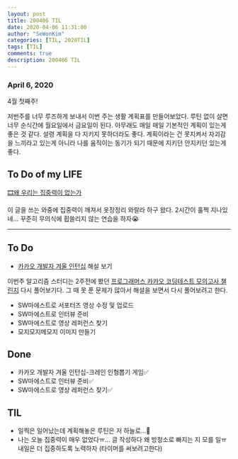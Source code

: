 ```yaml
---
layout: post
title: 200406 TIL 
date: 2020-04-06 11:31:00
author: "SeWonKim"
categories: [TIL, 2020TIL]
tags: [TIL]
comments: true
description: 200406 TIL
---
```


### April 6, 2020

4월 첫째주!

저번주를 너무 루즈하게 보내서 이번 주는 생활 계획표를 만들어보았다.
루틴 없이 살면 너무 순식간에 월요일에서 금요일이 된다. 
아무래도 매일 매일 기본적인 계획이 있는게 좋은 것 같다. 설령 계획을 다 지키지 못하더라도 좋다.
계획이라는 건 못지켜서 자괴감을 느끼라고 있는게 아니라 나를 움직이는 동기가 되기 때문에 지키던 안지키던 있는게 좋다.
    



## To Do of my LIFE

[🎞왜 우리는 집중력이 없는가](https://www.youtube.com/watch?v=8V081wPlCbM)

이 글을 쓰는 와중에 집중력이 깨져서 옷장정리 와랄라 하구 왔다. 2시간이 훌쩍 지나있네...
꾸준히 무의식에 휩쓸리지 않는 연습을 하자😭 


---

## To Do
- [카카오 개발자 겨울 인턴십](https://tech.kakao.com/2020/04/01/2019-internship-test/) 해설 보기

이번주 알고리즘 스터디는 2주전에 봤던 [프로그래머스 카카오 코딩테스트 모의고사 챌린지](https://programmers.co.kr/competitions/145/kakao-internship-test) 다시 풀어보기다.
그 때 못 푼 문제가 많아서 해설을 보면서 다시 풀어보려고 한다. 

- SW마에스트로 서포터즈 영상 수정 및 업로드
- SW마에스트로 인터뷰 준비
- SW마에스트로 영상 레퍼런스 찾기
- 모지모지메모지 이미지 만들기
　
## Done
- 카카오 개발자 겨울 인턴십-크레인 인형뽑기 게임✅
- SW마에스트로 인터뷰 준비✅
- SW마에스트로 영상 레퍼런스 찾기✅


## TIL
- 일찍은 일어났는데 계획해놓은 루틴은 저 하늘로...🛫
- 나는 오늘 집중력이 매우 없었다ㅠ... 글 작성하다 왜 방청소로 빠지는 지 모를 일ㅠ 내일은 더 집중하도록 노력하자 (타이머를 써보려고한다)
